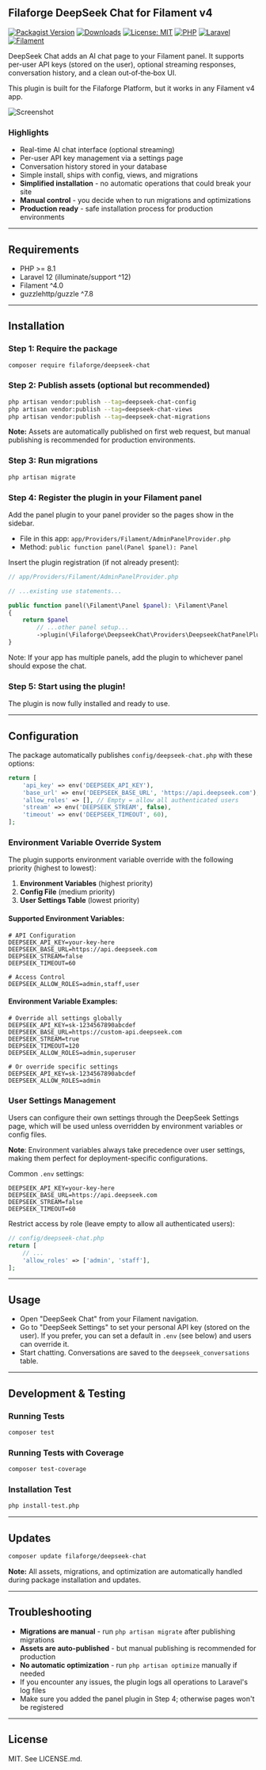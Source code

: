 ## Filaforge DeepSeek Chat for Filament v4

[![Packagist Version](https://img.shields.io/packagist/v/filaforge/deepseek-chat.svg)](https://packagist.org/packages/filaforge/deepseek-chat)
[![Downloads](https://img.shields.io/packagist/dt/filaforge/deepseek-chat.svg)](https://packagist.org/packages/filaforge/deepseek-chat)
[![License: MIT](https://img.shields.io/badge/license-MIT-blue.svg)](LICENSE.md)
[![PHP](https://img.shields.io/badge/PHP-^8.1-777bb4?logo=php)](https://www.php.net/)
[![Laravel](https://img.shields.io/badge/Laravel-^12-ff2d20?logo=laravel)](https://laravel.com)
[![Filament](https://img.shields.io/badge/Filament-^4-16a34a)](https://filamentphp.com)

DeepSeek Chat adds an AI chat page to your Filament panel. It supports per-user API keys (stored on the user), optional streaming responses, conversation history, and a clean out‑of‑the‑box UI.

This plugin is built for the Filaforge Platform, but it works in any Filament v4 app.

![Screenshot](screenshot.png)

### Highlights
- Real-time AI chat interface (optional streaming)
- Per-user API key management via a settings page
- Conversation history stored in your database
- Simple install, ships with config, views, and migrations
- **Simplified installation** - no automatic operations that could break your site
- **Manual control** - you decide when to run migrations and optimizations
- **Production ready** - safe installation process for production environments

---

## Requirements
- PHP >= 8.1
- Laravel 12 (illuminate/support ^12)
- Filament ^4.0
- guzzlehttp/guzzle ^7.8

---

## Installation

### Step 1: Require the package
```bash
composer require filaforge/deepseek-chat
```

### Step 2: Publish assets (optional but recommended)
```bash
php artisan vendor:publish --tag=deepseek-chat-config
php artisan vendor:publish --tag=deepseek-chat-views
php artisan vendor:publish --tag=deepseek-chat-migrations
```

**Note:** Assets are automatically published on first web request, but manual publishing is recommended for production environments.

### Step 3: Run migrations
```bash
php artisan migrate
```

### Step 4: Register the plugin in your Filament panel
Add the panel plugin to your panel provider so the pages show in the sidebar.

- File in this app: `app/Providers/Filament/AdminPanelProvider.php`
- Method: `public function panel(Panel $panel): Panel`

Insert the plugin registration (if not already present):
```php
// app/Providers/Filament/AdminPanelProvider.php

// ...existing use statements...

public function panel(\Filament\Panel $panel): \Filament\Panel
{
    return $panel
        // ...other panel setup...
        ->plugin(\Filaforge\DeepseekChat\Providers\DeepseekChatPanelPlugin::make());
}
```
Note: If your app has multiple panels, add the plugin to whichever panel should expose the chat.

### Step 5: Start using the plugin!
The plugin is now fully installed and ready to use.

---

## Configuration
The package automatically publishes `config/deepseek-chat.php` with these options:

```php
return [
    'api_key' => env('DEEPSEEK_API_KEY'),
    'base_url' => env('DEEPSEEK_BASE_URL', 'https://api.deepseek.com'),
    'allow_roles' => [], // Empty = allow all authenticated users
    'stream' => env('DEEPSEEK_STREAM', false),
    'timeout' => env('DEEPSEEK_TIMEOUT', 60),
];
```

### Environment Variable Override System
The plugin supports environment variable override with the following priority (highest to lowest):

1. **Environment Variables** (highest priority)
2. **Config File** (medium priority)  
3. **User Settings Table** (lowest priority)

#### Supported Environment Variables:
```env
# API Configuration
DEEPSEEK_API_KEY=your-key-here
DEEPSEEK_BASE_URL=https://api.deepseek.com
DEEPSEEK_STREAM=false
DEEPSEEK_TIMEOUT=60

# Access Control
DEEPSEEK_ALLOW_ROLES=admin,staff,user
```

#### Environment Variable Examples:
```env
# Override all settings globally
DEEPSEEK_API_KEY=sk-1234567890abcdef
DEEPSEEK_BASE_URL=https://custom-api.deepseek.com
DEEPSEEK_STREAM=true
DEEPSEEK_TIMEOUT=120
DEEPSEEK_ALLOW_ROLES=admin,superuser

# Or override specific settings
DEEPSEEK_API_KEY=sk-1234567890abcdef
DEEPSEEK_ALLOW_ROLES=admin
```

### User Settings Management
Users can configure their own settings through the DeepSeek Settings page, which will be used unless overridden by environment variables or config files.

**Note**: Environment variables always take precedence over user settings, making them perfect for deployment-specific configurations.

Common `.env` settings:
```env
DEEPSEEK_API_KEY=your-key-here
DEEPSEEK_BASE_URL=https://api.deepseek.com
DEEPSEEK_STREAM=false
DEEPSEEK_TIMEOUT=60
```

Restrict access by role (leave empty to allow all authenticated users):
```php
// config/deepseek-chat.php
return [
    // ...
    'allow_roles' => ['admin', 'staff'],
];
```

---

## Usage
- Open "DeepSeek Chat" from your Filament navigation.
- Go to "DeepSeek Settings" to set your personal API key (stored on the user). If you prefer, you can set a default in `.env` (see below) and users can override it.
- Start chatting. Conversations are saved to the `deepseek_conversations` table.

---

## Development & Testing

### Running Tests
```bash
composer test
```

### Running Tests with Coverage
```bash
composer test-coverage
```

### Installation Test
```bash
php install-test.php
```

---

## Updates

```bash
composer update filaforge/deepseek-chat
```

**Note:** All assets, migrations, and optimization are automatically handled during package installation and updates.

---

## Troubleshooting
- **Migrations are manual** - run `php artisan migrate` after publishing migrations
- **Assets are auto-published** - but manual publishing is recommended for production
- **No automatic optimization** - run `php artisan optimize` manually if needed
- If you encounter any issues, the plugin logs all operations to Laravel's log files
- Make sure you added the panel plugin in Step 4; otherwise pages won't be registered

---

## License
MIT. See LICENSE.md.
